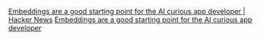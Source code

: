 
[Embeddings are a good starting point for the AI curious app developer | Hacker News](https://news.ycombinator.com/item?id=40067486)
[Embeddings are a good starting point for the AI curious app developer](https://bawolf.substack.com/p/embeddings-are-a-good-starting-point)
